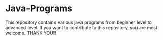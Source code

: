# Java-Programs

This repository contains Various java programs from beginner level to advanced level.
If you want to contribute to this repository, you are most welcome.
THANK YOU!!
